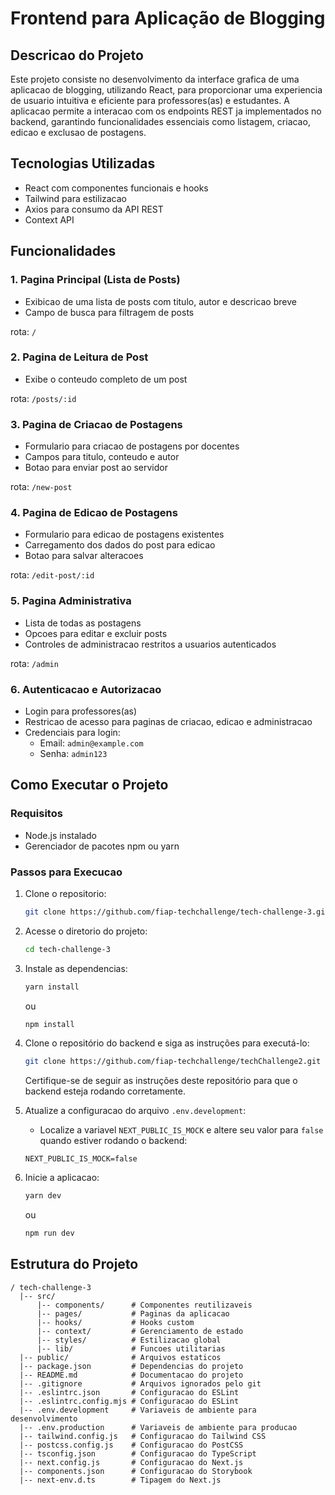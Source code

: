 # Frontend para Aplicação de Blogging

## Descricao do Projeto

Este projeto consiste no desenvolvimento da interface grafica de uma aplicacao de blogging, utilizando React, para proporcionar uma experiencia de usuario intuitiva e eficiente para professores(as) e estudantes. A aplicacao permite a interacao com os endpoints REST ja implementados no backend, garantindo funcionalidades essenciais como listagem, criacao, edicao e exclusao de postagens.

## Tecnologias Utilizadas

- React com componentes funcionais e hooks
- Tailwind para estilizacao
- Axios para consumo da API REST
- Context API

## Funcionalidades

### 1. Pagina Principal (Lista de Posts)

- Exibicao de uma lista de posts com titulo, autor e descricao breve
- Campo de busca para filtragem de posts

rota: `/`

### 2. Pagina de Leitura de Post

- Exibe o conteudo completo de um post

rota: `/posts/:id`

### 3. Pagina de Criacao de Postagens

- Formulario para criacao de postagens por docentes
- Campos para titulo, conteudo e autor
- Botao para enviar post ao servidor

rota: `/new-post`

### 4. Pagina de Edicao de Postagens

- Formulario para edicao de postagens existentes
- Carregamento dos dados do post para edicao
- Botao para salvar alteracoes

rota: `/edit-post/:id`

### 5. Pagina Administrativa

- Lista de todas as postagens
- Opcoes para editar e excluir posts
- Controles de administracao restritos a usuarios autenticados

rota: `/admin`

### 6. Autenticacao e Autorizacao

- Login para professores(as)
- Restricao de acesso para paginas de criacao, edicao e administracao
- Credenciais para login:
  - Email: `admin@example.com`
  - Senha: `admin123`

## Como Executar o Projeto

### Requisitos

- Node.js instalado
- Gerenciador de pacotes npm ou yarn

### Passos para Execucao

1. Clone o repositorio:
   ```sh
   git clone https://github.com/fiap-techchallenge/tech-challenge-3.git
   ```
2. Acesse o diretorio do projeto:
   ```sh
   cd tech-challenge-3
   ```
3. Instale as dependencias:

   ```sh
   yarn install
   ```

   ou

   ```sh
   npm install
   ```

4. Clone o repositório do backend e siga as instruções para executá-lo:

   ```sh
   git clone https://github.com/fiap-techchallenge/techChallenge2.git
   ```

   Certifique-se de seguir as instruções deste repositório para que o backend esteja rodando corretamente.

5. Atualize a configuracao do arquivo `.env.development`:
   - Localize a variavel `NEXT_PUBLIC_IS_MOCK` e altere seu valor para `false` quando estiver rodando o backend:
   ```env
   NEXT_PUBLIC_IS_MOCK=false
   ```
6. Inicie a aplicacao:

   ```sh
   yarn dev
   ```

   ou

   ```sh
   npm run dev
   ```

## Estrutura do Projeto

```
/ tech-challenge-3
  |-- src/
      |-- components/      # Componentes reutilizaveis
      |-- pages/           # Paginas da aplicacao
      |-- hooks/           # Hooks custom
      |-- context/         # Gerenciamento de estado
      |-- styles/          # Estilizacao global
      |-- lib/             # Funcoes utilitarias
  |-- public/              # Arquivos estaticos
  |-- package.json         # Dependencias do projeto
  |-- README.md            # Documentacao do projeto
  |-- .gitignore           # Arquivos ignorados pelo git
  |-- .eslintrc.json       # Configuracao do ESLint
  |-- .eslintrc.config.mjs # Configuracao do ESLint
  |-- .env.development     # Variaveis de ambiente para desenvolvimento
  |-- .env.production      # Variaveis de ambiente para producao
  |-- tailwind.config.js   # Configuracao do Tailwind CSS
  |-- postcss.config.js    # Configuracao do PostCSS
  |-- tsconfig.json        # Configuracao do TypeScript
  |-- next.config.js       # Configuracao do Next.js
  |-- components.json      # Configuracao do Storybook
  |-- next-env.d.ts        # Tipagem do Next.js
```
